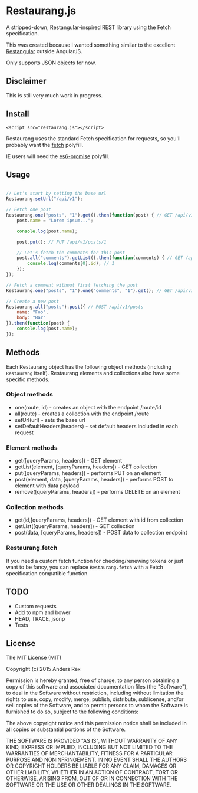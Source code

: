 # Restaurang.js

A stripped-down, Restangular-inspired REST library using the Fetch specification.

This was created because I wanted something similar to the excellent [Restangular](https://github.com/mgonto/restangular) outside AngularJS.

Only supports JSON objects for now.

## Disclaimer

This is still very much work in progress.

## Install

`<script src="restaurang.js"></script>`

Restaurang uses the standard Fetch specification for requests, so you'll probably want the [fetch](https://github.com/github/fetch) polyfill.

IE users will need the [es6-promise](https://github.com/jakearchibald/es6-promise) polyfill.

## Usage

````javascript

// Let's start by setting the base url
Restaurang.setUrl("/api/v1");

// Fetch one post
Restaurang.one("posts", "1").get().then(function(post) { // GET /api/v1/posts/1
    post.name = "Lorem ipsum...";

    console.log(post.name);

    post.put(); // PUT /api/v1/posts/1

    // Let's fetch the comments for this post
    post.all("comments").getList().then(function(comments) { // GET /api/v1/posts/1/comments, expects an array
        console.log(comments[0].id); // 1
    });
});

// Fetch a comment without first fetching the post
Restaurang.one("posts", "1").one("comments", "1").get(); // GET /api/v1/posts/1/comments/1

// Create a new post
Restaurang.all("posts").post({ // POST /api/v1/posts
    name: "Foo",
    body: "Bar"
}).then(function(post) {
    console.log(post.name);
});
````

## Methods

Each Restaurang object has the following object methods (including `Restaurang` itself). Restaurang elements and collections also have some specific methods.

### Object methods

* one(route, id) - creates an object with the endpoint /route/id
* all(route) - creates a collection with the endpoint /route
* setUrl(url) - sets the base url
* setDefaultHeaders(headers) - set default headers included in each request

### Element methods

* get([queryParams, headers]) - GET element
* getList(element, [queryParams, headers]) - GET collection
* put([queryParams, headers]) - performs PUT on an element
* post(element, data, [queryParams, headers]) - performs POST to element with data payload
* remove([queryParams, headers]) - performs DELETE on an element

### Collection methods

* get(id,[queryParams, headers]) - GET element with id from collection
* getList([queryParams, headers]) - GET collection
* post(data, [queryParams, headers]) - POST data to collection endpoint

### Restaurang.fetch

If you need a custom fetch function for checking/renewing tokens or just want to be fancy, you can replace `Restaurang.fetch` with a Fetch specification compatible function.

## TODO

* Custom requests
* Add to npm and bower
* HEAD, TRACE, jsonp
* Tests


## License

The MIT License (MIT)

Copyright (c) 2015 Anders Rex

Permission is hereby granted, free of charge, to any person obtaining a copy of this software and associated documentation files (the "Software"), to deal in the Software without restriction, including without limitation the rights to use, copy, modify, merge, publish, distribute, sublicense, and/or sell copies of the Software, and to permit persons to whom the Software is furnished to do so, subject to the following conditions:

The above copyright notice and this permission notice shall be included in all copies or substantial portions of the Software.

THE SOFTWARE IS PROVIDED "AS IS", WITHOUT WARRANTY OF ANY KIND, EXPRESS OR IMPLIED, INCLUDING BUT NOT LIMITED TO THE WARRANTIES OF MERCHANTABILITY, FITNESS FOR A PARTICULAR PURPOSE AND NONINFRINGEMENT. IN NO EVENT SHALL THE AUTHORS OR COPYRIGHT HOLDERS BE LIABLE FOR ANY CLAIM, DAMAGES OR OTHER LIABILITY, WHETHER IN AN ACTION OF CONTRACT, TORT OR OTHERWISE, ARISING FROM, OUT OF OR IN CONNECTION WITH THE SOFTWARE OR THE USE OR OTHER DEALINGS IN THE SOFTWARE.
